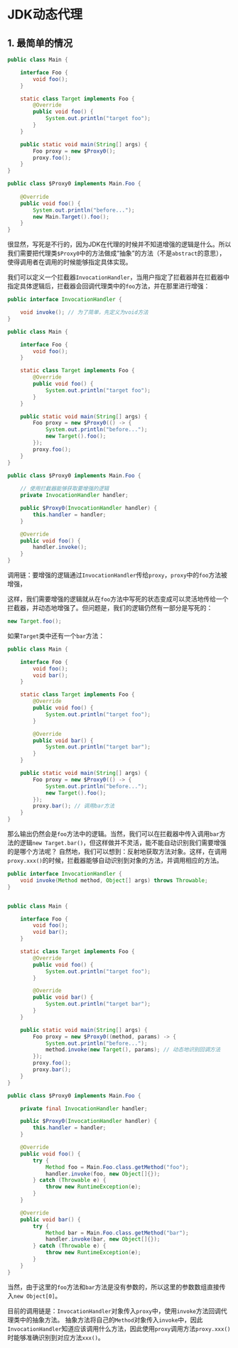 # JDK动态代理

## 1. 最简单的情况
```java
public class Main {

    interface Foo {
        void foo();
    }

    static class Target implements Foo {
        @Override
        public void foo() {
            System.out.println("target foo");
        }
    }

    public static void main(String[] args) {
        Foo proxy = new $Proxy0();
        proxy.foo();
    }
}
```

```java
public class $Proxy0 implements Main.Foo {
    
    @Override
    public void foo() {
        System.out.println("before...");
        new Main.Target().foo();
    }
}
```
很显然，写死是不行的，因为JDK在代理的时候并不知道增强的逻辑是什么。所以我们需要把代理类`$Proxy0`中的方法做成“抽象”的方法（不是`abstract`的意思），使得调用者在调用的时候能够指定具体实现。

我们可以定义一个拦截器`InvocationHandler`，当用户指定了拦截器并在拦截器中指定具体逻辑后，拦截器会回调代理类中的`foo`方法，并在那里进行增强：
```java
public interface InvocationHandler {

    void invoke(); // 为了简单，先定义为void方法
}
```
```java
public class Main {

    interface Foo {
        void foo();
    }

    static class Target implements Foo {
        @Override
        public void foo() {
            System.out.println("target foo");
        }
    }

    public static void main(String[] args) {
        Foo proxy = new $Proxy0(() -> {
            System.out.println("before...");
            new Target().foo();
        });
        proxy.foo();
    }
}
```
```java
public class $Proxy0 implements Main.Foo {
    
    // 使用拦截器能够获取要增强的逻辑
    private InvocationHandler handler;

    public $Proxy0(InvocationHandler handler) {
        this.handler = handler;
    }

    @Override
    public void foo() {
        handler.invoke();
    }
}
```
调用链：要增强的逻辑通过`InvocationHandler`传给`proxy`，`proxy`中的`foo`方法被增强，

这样，我们需要增强的逻辑就从在`foo`方法中写死的状态变成可以灵活地传给一个拦截器，并动态地增强了。但问题是，我们的逻辑仍然有一部分是写死的：
```java
new Target.foo();
```
如果`Target`类中还有一个`bar`方法：
```java
public class Main {

    interface Foo {
        void foo();
        void bar();
    }

    static class Target implements Foo {
        @Override
        public void foo() {
            System.out.println("target foo");
        }

        @Override
        public void bar() {
            System.out.println("target bar");
        }
    }

    public static void main(String[] args) {
        Foo proxy = new $Proxy0(() -> {
            System.out.println("before...");
            new Target().foo();
        });
        proxy.bar(); // 调用bar方法
    }
}
```
那么输出仍然会是`foo`方法中的逻辑。当然，我们可以在拦截器中传入调用`bar`方法的逻辑`new Target.bar()`，但这样做并不灵活，能不能自动识别我们需要增强的是哪个方法呢？
自然地，我们可以想到：反射地获取方法对象。这样，在调用`proxy.xxx()`的时候，拦截器能够自动识别到对象的方法，并调用相应的方法。
```java
public interface InvocationHandler {
    void invoke(Method method, Object[] args) throws Throwable;
}
```
```java

public class Main {

    interface Foo {
        void foo();
        void bar();
    }

    static class Target implements Foo {
        @Override
        public void foo() {
            System.out.println("target foo");
        }

        @Override
        public void bar() {
            System.out.println("target bar");
        }
    }

    public static void main(String[] args) {
        Foo proxy = new $Proxy0((method, params) -> {
            System.out.println("before...");
            method.invoke(new Target(), params); // 动态地识别回调方法
        });
        proxy.foo();
        proxy.bar();
    }
}
```
```java
public class $Proxy0 implements Main.Foo {

    private final InvocationHandler handler;

    public $Proxy0(InvocationHandler handler) {
        this.handler = handler;
    }

    @Override
    public void foo() {
        try {
            Method foo = Main.Foo.class.getMethod("foo");
            handler.invoke(foo, new Object[]{});
        } catch (Throwable e) {
            throw new RuntimeException(e);
        }
    }

    @Override
    public void bar() {
        try {
            Method bar = Main.Foo.class.getMethod("bar");
            handler.invoke(bar, new Object[]{});
        } catch (Throwable e) {
            throw new RuntimeException(e);
        }
    }
}
```
当然，由于这里的`foo`方法和`bar`方法是没有参数的，所以这里的参数数组直接传入`new Object[0]`。

目前的调用链是：`InvocationHandler`对象传入`proxy`中，使用`invoke`方法回调代理类中的抽象方法。
抽象方法将自己的`Method`对象传入`invoke`中，因此`InvocationHandler`知道应该调用什么方法，因此使用`proxy`调用方法`proxy.xxx()`时能够准确识别到对应方法`xxx()`。
